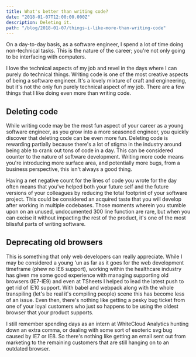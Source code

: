 ```yaml
---
title: What's better than writing code?
date: "2018-01-07T12:00:00.000Z"
description: Deleting it.
path: "/blog/2018-01-07/things-i-like-more-than-writing-code"
---
```


On a day-to-day basis, as a software engineer, I spend a lot of time doing non-technical tasks. This is the nature of the career; you're not only going to be interfacing with computers.

I love the technical aspects of my job and revel in the days where I can purely do technical things. Writing code is one of the most creative aspects of being a software engineer. It's a lovely mixture of craft and engineering, but it's not the only fun purely technical aspect of my job. There are a few things that I like doing even more than writing code.

## Deleting code

While writing code may be the most fun aspect of your career as a young software engineer, as you grow into a more seasoned engineer, you quickly discover that deleting code can be even more fun. Deleting code is rewarding partially because there's a lot of stigma in the industry around being able to crank out tons of code in a day. This can be considered counter to the nature of software development. Writing more code means you're introducing more surface area, and potentially more bugs, from a business perspective, this isn't always a good thing.

Having a net negative count for the lines of code you wrote for the day often means that you've helped both your future self and the future versions of your colleagues by reducing the total footprint of your software project. This could be considered an acquired taste that you will develop after working in multiple codebases. Those moments wherein you stumble upon on an unused, undocumented 300 line function are rare, but when you can excise it without impacting the rest of the product, it's one of the most blissful parts of writing software.

## Deprecating old browsers

This is something that only web developers can really appreciate. While I may be considered a young 'un as far as it goes for the web development timeframe (phew no IE6 support), working within the healthcare industry has given me some good experience with managing supporting old browsers (IE7-IE9) and even at TSheets I helped to lead the latest push to get rid of IE10 support. With babel and webpack along with the whole transpiling (let's be real it's compiling people) scene this has become less of an issue. Even then, there's nothing like getting a pesky bug ticket from one of your loyal customers who just so happens to be using the oldest browser that your product supports.

I still remember spending days as an intern at WhiteCloud Analytics hunting down an extra comma, or dealing with some sort of esoteric svg bug caused by IE7 or IE8. So there's nothing like getting an email sent out from marketing to the remaining customers that are still hanging on to an outdated browser.
